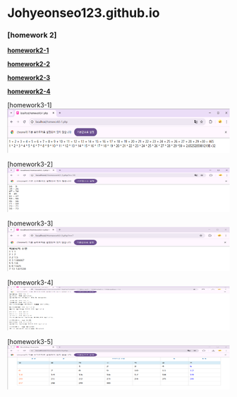 # Johyeonseo123.github.io

### [homework 2]

[**homework2-1**](https://Johyeonseo123.github.io/Homework2-1.html)

[**homework2-2**](https://Johyeonseo123.github.io/Homework2-2.html)

[**homework2-3**](https://Johyeonseo123.github.io/Homework2-3.html)

[**homework2-4**](https://Johyeonseo123.github.io/homework2-4.html)


[homework3-1]
<img src="Homework3-1.png" alt="Girl in a jacket" width="1000" height="100">

[homework3-2]
<img src="Homework3-2.png" alt="Girl in a jacket" width="1000" height="100">

[homework3-3]
<img src="Homework3-3.png" alt="Girl in a jacket" width="1000" height="100">

[homework3-4]
<img src="Homework3-4.png" alt="Girl in a jacket" width="1000" height="100">

[homework3-5]
<img src="Homework3-5.png" alt="Girl in a jacket" width="1000" height="100">
